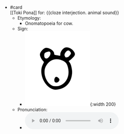 - #card  
  [[Toki Pona]] for: 
  {{cloze interjection. animal sound}}
	- Etymology:
		- Onomatopoeia for cow.
	- Sign:
		- ![Mu_-_sitelen_pona_in_Sonja_Lang's_handwriting.svg](../assets/Mu_-_sitelen_pona_in_Sonja_Lang's_handwriting_1657538049242_0.svg){:width 200}
	- Pronunciation:
		- ![](../assets/Toki_Pona_-_jan_Lakuse_-_mu_1657450406976_0.ogg)